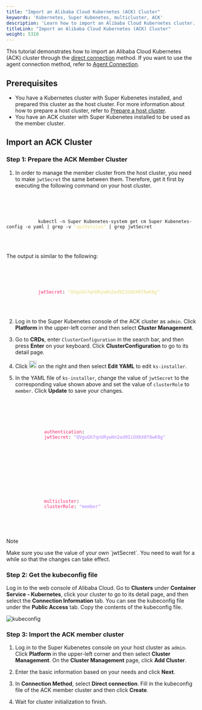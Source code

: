 ```yaml
---
title: "Import an Alibaba Cloud Kubernetes (ACK) Cluster"
keywords: 'Kubernetes, Super Kubenetes, multicluster, ACK'
description: 'Learn how to import an Alibaba Cloud Kubernetes cluster.'
titleLink: "Import an Alibaba Cloud Kubernetes (ACK) Cluster"
weight: 5310
---
```


This tutorial demonstrates how to import an Alibaba Cloud Kubernetes (ACK) cluster through the [direct connection](../../../multicluster-management/enable-multicluster/direct-connection/) method. If you want to use the agent connection method, refer to [Agent Connection](../../../multicluster-management/enable-multicluster/agent-connection/).

## Prerequisites

- You have a Kubernetes cluster with Super Kubenetes installed, and prepared this cluster as the host cluster. For more information about how to prepare a host cluster, refer to [Prepare a host cluster](../../../multicluster-management/enable-multicluster/direct-connection/#prepare-a-host-cluster).
- You have an ACK cluster with Super Kubenetes installed to be used as the member cluster.

## Import an ACK Cluster

### Step 1: Prepare the ACK Member Cluster

1. In order to manage the member cluster from the host cluster, you need to make `jwtSecret` the same between them. Therefore, get it first by executing the following command on your host cluster.

  <article className="highlight">
    <pre>
        <div className="copy-code-button" title="Copy Code"></div>
        <div className="code-over-div">
          <code>kubectl -n Super Kubenetes-system get cm Super Kubenetes-config -o yaml | grep -v <span style="color:#e6db74">"apiVersion"</span> | grep jwtSecret</code>
        </div>
    </pre>
  </article>

  The output is similar to the following:

  <article className="highlight">
    <pre>
        <div className="copy-code-button" title="Copy Code"></div>
        <div className="code-over-div">
          <code><span style="color:#f92672">jwtSecret</span>: <span style="color:#e6db74">"QVguGh7qnURywHn2od9IiOX6X8f8wK8g"</span></code>
        </div>
    </pre>
  </article>

2. Log in to the Super Kubenetes console of the ACK cluster as `admin`. Click **Platform** in the upper-left corner and then select **Cluster Management**.

3. Go to **CRDs**, enter `ClusterConfiguration` in the search bar, and then press **Enter** on your keyboard. Click **ClusterConfiguration** to go to its detail page.

4. Click <img src="/dist/assets/docs/v3.3/multicluster-management/import-cloud-hosted-k8s/import-ack/three-dots.png" height="20px" alt="icon"> on the right and then select **Edit YAML** to edit `ks-installer`. 

5. In the YAML file of `ks-installer`, change the value of `jwtSecret` to the corresponding value shown above and set the value of `clusterRole` to `member`. Click **Update** to save your changes.

  <article className="highlight">
    <pre>
        <div className="copy-code-button" title="Copy Code"></div>
        <div className="code-over-div">
          <code>
              <span style="color:#f92672">authentication</span>:
              <span style="color:#f92672">jwtSecret</span>: <span style="color:#ae81ff">"QVguGh7qnURywHn2od9IiOX6X8f8wK8g"</span>
          </code>
        </div>
    </pre>
  </article>

  <article className="highlight">
    <pre>
        <div className="copy-code-button" title="Copy Code"></div>
        <div className="code-over-div">
          <code>
              <span style="color:#f92672">multicluster</span>:
              <span style="color:#f92672">clusterRole</span>: <span style="color:#ae81ff">"member"</span>
          </code>
        </div>
    </pre>
  </article>

  <div className="notices note">
    <p>Note</p>
    <div>
      Make sure you use the value of your own `jwtSecret`. You need to wait for a while so that the changes can take effect.
    </div>
  </div>

### Step 2: Get the kubeconfig file

Log in to the web console of Alibaba Cloud. Go to **Clusters** under **Container Service - Kubernetes**, click your cluster to go to its detail page, and then select the **Connection Information** tab. You can see the kubeconfig file under the **Public Access** tab. Copy the contents of the kubeconfig file.

![kubeconfig](/dist/assets/docs/v3.3/multicluster-management/import-cloud-hosted-k8s/import-ack/kubeconfig.png)

### Step 3: Import the ACK member cluster

1. Log in to the Super Kubenetes console on your host cluster as `admin`. Click **Platform** in the upper-left corner and then select **Cluster Management**. On the **Cluster Management** page, click **Add Cluster**.

2. Enter the basic information based on your needs and click **Next**.

3. In **Connection Method**, select **Direct connection**. Fill in the kubeconfig file of the ACK member cluster and then click **Create**.

4. Wait for cluster initialization to finish.